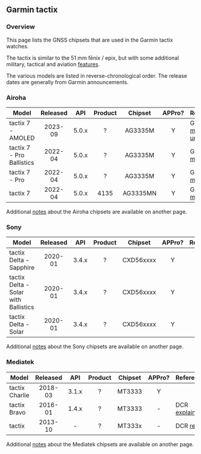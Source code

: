 ## Garmin tactix

### Overview

This page lists the GNSS chipsets that are used in the Garmin tactix watches.

The tactix is similar to the 51 mm fēnix / epix, but with some additional military, tactical and aviation [features](https://www.garmin.com/en-GB/compare/?compareProduct=865945&compareProduct=802703).

The various models are listed in reverse-chronological order. The release dates are generally from Garmin announcements.



### Airoha

| Model                       | Released   | API | Product | Chipset | APPro? | References |
| --------------------------- | :--------: | :--------: | :--------: | :--------: | :--------: | -------- |
| tactix 7 - AMOLED | 2023-09 | 5.0.x | ? | AG3335M | Y | Garmin [manual](https://www8.garmin.com/manuals/webhelp/GUID-AC520B63-3C82-4266-90F6-6E9F22D5F76E/EN-US/GUID-9AC5D40D-5CCE-4D21-B8C2-10A04B25E152.html) + [unveiling](https://www.garmin.com/en-US/newsroom/press-release/outdoor/garmin-unveils-tactix-7-amoled-edition-mission-ready-in-the-brightest-day-or-darkest-night/) |
| tactix 7 - Pro Ballistics | 2022-04 | 5.0.x | ? | AG3335M | Y | Garmin [manual](https://www8.garmin.com/manuals/webhelp/GUID-AC520B63-3C82-4266-90F6-6E9F22D5F76E/EN-US/GUID-9AC5D40D-5CCE-4D21-B8C2-10A04B25E152.html) |
| tactix 7 - Pro | 2022-04 | 5.0.x | ? | AG3335M | Y | Garmin [manual](https://www8.garmin.com/manuals/webhelp/GUID-AC520B63-3C82-4266-90F6-6E9F22D5F76E/EN-US/GUID-9AC5D40D-5CCE-4D21-B8C2-10A04B25E152.html) |
| tactix 7 | 2022-04 | 5.0.x | 4135 | AG3335MN | Y | Garmin [manual](https://www8.garmin.com/manuals/webhelp/GUID-AC520B63-3C82-4266-90F6-6E9F22D5F76E/EN-US/GUID-9AC5D40D-5CCE-4D21-B8C2-10A04B25E152.html) |

Additional [notes](../../../chipsets/airoha/devices.md) about the Airoha chipsets are available on another page.



### Sony

| Model                       | Released   | API | Product | Chipset | APPro? | References |
| --------------------------- | :--------: | :--------: | :--------: | :--------: | :--------: | -------- |
| tactix Delta - Sapphire            | 2020-01  | 3.4.x | ? | CXD56xxxx | Y |            |
| tactix Delta - Solar with Ballistics | 2020-01  | 3.4.x | ? | CXD56xxxx | Y |            |
| tactix Delta - Solar               | 2020-01  | 3.4.x | ? | CXD56xxxx | Y |            |

Additional [notes](../../../chipsets/sony/devices.md) about the Sony chipsets are available on another page.



### Mediatek

| Model                       | Released   | API | Product | Chipset | APPro? | References |
| --------------------------- | :--------: | :--------: | :--------: | :--------: | :--------: | -------- |
| tactix Charlie | 2018-03  | 3.1.x | ? | MT3333  | Y |                                                              |
| tactix Bravo   | 2016-01  | 1.4.x | ? | MT3333  | - | DCR [explainer](https://www.dcrainmaker.com/2016/01/garmins-tactix-bravo.html) |
| tactix         | 2013-10  | -     | ? | MT333x  | - | DCR [review](https://www.dcrainmaker.com/2013/10/garmin-tactix-review.html) |

Additional [notes](../../../chipsets/mediatek/devices.md) about the Mediatek chipsets are available on another page.

